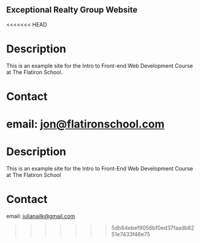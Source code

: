 Exceptional Realty Group Website
---

<<<<<<< HEAD
# Description

This is an example site for the Intro to Front-end Web Development Course at The Flatiron School.

# Contact

email: jon@flatironschool.com
=======
# Description 

This is an example site for the Intro to Front-End Web Development Course at The Flatiron School

# Contact

email: julianajlk@gmail.com

>>>>>>> 5db84ebef9056bf0ed37faadb8251e7433f46e75
